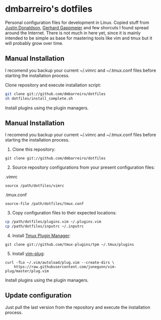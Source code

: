 # dmbarreiro's dotfiles

Personal configuration files for development in Linux. Copied stuff from [Justin Donaldson](https://github.com/jdonaldson/dotfiles), [Gerhard Gappmeier](https://github.com/gergap/vim) and few shorcuts I found spread around the Internet. There is not much in here yet, since it is mainly intended to be simple as base for mastering tools like vim and tmux but it will probably grow over time.

## Manual Installation

I recomend you backup your current ~/.vimrc and ~/.tmux.conf files before
starting the installation process.

Clone repository and execute installation script:

```bash
git clone git://github.com/dmbarreiro/dotfiles
sh dotfiles/install_complete.sh
``` 

Install plugins using the plugin managers.

## Manual Installation

I recomend you backup your current ~/.vimrc and ~/.tmux.conf files before
starting the installation process.

1. Clone this repository:

```
git clone git://github.com/dmbarreiro/dotfiles
``` 

2. Source repository configurations from your present configuration files:

.vimrc
``` 
source /path/dotfiles/vimrc
``` 

.tmux.conf
``` 
source-file /path/dotfiles/tmux.conf
``` 

3. Copy configuration files to their expected locations:

```bash
cp /path/dotfiles/plugins.vim ~/.plugins.vim
cp /path/dotfiles/inputrc ~/.inputrc
``` 

4. Install [Tmux Plugin Manager](https://github.com/tmux-plugins/tpm):

```
git clone git://github.com/tmux-plugins/tpm ~/.tmux/plugins
```

5. Install [vim-plug](https://github.com/junegunn/vim-plug):

```
curl -fLo ~/.vim/autoload/plug.vim --create-dirs \
    https://raw.githubusercontent.com/junegunn/vim-plug/master/plug.vim
```

Install plugins using the plugin managers.

## Update configuration

Just pull the last version from the repository and execute the 
installation process.


